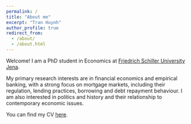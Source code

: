 ```yaml
---
permalink: /
title: "About me"
excerpt: "Tran Huynh"
author_profile: true
redirect_from: 
  - /about/
  - /about.html
---
```



Welcome! I am a PhD student in Economics at [Friedrich Schiller University Jena](https://www.uni-jena.de/en). 

My primary research interests are in financial economics and empirical banking, with a strong focus on mortgage markets, including their regulation, lending practices, borrowing and debt repayment behaviour. I am also interested in politics and history and their relationship to contemporary economic issues.

You can find my CV [here](https://tranhuynh23.github.io/files/CV_Tran_Huynh.pdf).
